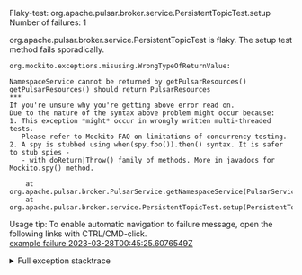         
Flaky-test: org.apache.pulsar.broker.service.PersistentTopicTest.setup
Number of failures: 1

org.apache.pulsar.broker.service.PersistentTopicTest is flaky. The setup test method fails sporadically.

```
org.mockito.exceptions.misusing.WrongTypeOfReturnValue:

NamespaceService cannot be returned by getPulsarResources()
getPulsarResources() should return PulsarResources
***
If you're unsure why you're getting above error read on.
Due to the nature of the syntax above problem might occur because:
1. This exception *might* occur in wrongly written multi-threaded tests.
   Please refer to Mockito FAQ on limitations of concurrency testing.
2. A spy is stubbed using when(spy.foo()).then() syntax. It is safer to stub spies -
   - with doReturn|Throw() family of methods. More in javadocs for Mockito.spy() method.

	at org.apache.pulsar.broker.PulsarService.getNamespaceService(PulsarService.java:1321)
	at org.apache.pulsar.broker.service.PersistentTopicTest.setup(PersistentTopicTest.java:207)
```

Usage tip: To enable automatic navigation to failure message, open the following links with CTRL/CMD-click.  
[example failure 2023-03-28T00:45:25.6076549Z](https://github.com/apache/pulsar/actions/runs/4537881771/jobs/7996374702#step:11:937)  


<details>
<summary>Full exception stacktrace</summary>
<code><pre>
org.mockito.exceptions.misusing.WrongTypeOfReturnValue:

NamespaceService cannot be returned by getPulsarResources()
getPulsarResources() should return PulsarResources
***
If you're unsure why you're getting above error read on.
Due to the nature of the syntax above problem might occur because:
1. This exception *might* occur in wrongly written multi-threaded tests.
   Please refer to Mockito FAQ on limitations of concurrency testing.
2. A spy is stubbed using when(spy.foo()).then() syntax. It is safer to stub spies -
   - with doReturn|Throw() family of methods. More in javadocs for Mockito.spy() method.

	at org.apache.pulsar.broker.PulsarService.getNamespaceService(PulsarService.java:1321)
	at org.apache.pulsar.broker.service.PersistentTopicTest.setup(PersistentTopicTest.java:207)
	at java.base/jdk.internal.reflect.NativeMethodAccessorImpl.invoke0(Native Method)
	at java.base/jdk.internal.reflect.NativeMethodAccessorImpl.invoke(NativeMethodAccessorImpl.java:77)
	at java.base/jdk.internal.reflect.DelegatingMethodAccessorImpl.invoke(DelegatingMethodAccessorImpl.java:43)
	at java.base/java.lang.reflect.Method.invoke(Method.java:568)
	at org.testng.internal.invokers.MethodInvocationHelper.invokeMethod(MethodInvocationHelper.java:139)
	at org.testng.internal.invokers.MethodInvocationHelper.invokeMethodConsideringTimeout(MethodInvocationHelper.java:69)
	at org.testng.internal.invokers.ConfigInvoker.invokeConfigurationMethod(ConfigInvoker.java:361)
	at org.testng.internal.invokers.ConfigInvoker.invokeConfigurations(ConfigInvoker.java:296)
	at org.testng.internal.invokers.TestInvoker.runConfigMethods(TestInvoker.java:823)
	at org.testng.internal.invokers.TestInvoker.invokeMethod(TestInvoker.java:590)
	at org.testng.internal.invokers.TestInvoker.invokeTestMethod(TestInvoker.java:221)
	at org.testng.internal.invokers.MethodRunner.runInSequence(MethodRunner.java:50)
	at org.testng.internal.invokers.TestInvoker$MethodInvocationAgent.invoke(TestInvoker.java:969)
	at org.testng.internal.invokers.TestInvoker.invokeTestMethods(TestInvoker.java:194)
	at org.testng.internal.invokers.TestMethodWorker.invokeTestMethods(TestMethodWorker.java:148)
	at org.testng.internal.invokers.TestMethodWorker.run(TestMethodWorker.java:128)
	at java.base/java.util.ArrayList.forEach(ArrayList.java:1511)
	at org.testng.TestRunner.privateRun(TestRunner.java:829)
	at org.testng.TestRunner.run(TestRunner.java:602)
	at org.testng.SuiteRunner.runTest(SuiteRunner.java:437)
	at org.testng.SuiteRunner.runSequentially(SuiteRunner.java:431)
	at org.testng.SuiteRunner.privateRun(SuiteRunner.java:391)
	at org.testng.SuiteRunner.run(SuiteRunner.java:330)
	at org.testng.SuiteRunnerWorker.runSuite(SuiteRunnerWorker.java:52)
	at org.testng.SuiteRunnerWorker.run(SuiteRunnerWorker.java:95)
	at org.testng.TestNG.runSuitesSequentially(TestNG.java:1256)
	at org.testng.TestNG.runSuitesLocally(TestNG.java:1176)
	at org.testng.TestNG.runSuites(TestNG.java:1099)
	at org.testng.TestNG.run(TestNG.java:1067)
	at org.apache.maven.surefire.testng.TestNGExecutor.run(TestNGExecutor.java:135)
	at org.apache.maven.surefire.testng.TestNGDirectoryTestSuite.executeSingleClass(TestNGDirectoryTestSuite.java:112)
	at org.apache.maven.surefire.testng.TestNGDirectoryTestSuite.executeLazy(TestNGDirectoryTestSuite.java:123)
	at org.apache.maven.surefire.testng.TestNGDirectoryTestSuite.execute(TestNGDirectoryTestSuite.java:90)
	at org.apache.maven.surefire.testng.TestNGProvider.invoke(TestNGProvider.java:146)
	at org.apache.maven.surefire.booter.ForkedBooter.invokeProviderInSameClassLoader(ForkedBooter.java:384)
	at org.apache.maven.surefire.booter.ForkedBooter.runSuitesInProcess(ForkedBooter.java:345)
	at org.apache.maven.surefire.booter.ForkedBooter.execute(ForkedBooter.java:126)
	at org.apache.maven.surefire.booter.ForkedBooter.main(ForkedBooter.java:418)

</pre></code>
</details>

